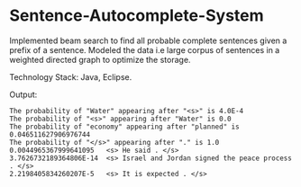 # Sentence-Autocomplete-System

Implemented beam search to find all probable complete sentences given a prefix of a sentence. Modeled the data i.e large corpus of sentences in a weighted directed graph to optimize the storage.

Technology Stack: Java, Eclipse.

Output:

```
The probability of "Water" appearing after "<s>" is 4.0E-4
The probability of "<s>" appearing after "Water" is 0.0
The probability of "economy" appearing after "planned" is 0.046511627906976744
The probability of "</s>" appearing after "." is 1.0
0.0044965367999641095	<s> He said . </s>
3.7626732189364806E-14	<s> Israel and Jordan signed the peace process . </s>
2.2198405834260207E-5	<s> It is expected . </s>
```
